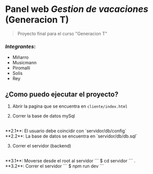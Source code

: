 # Panel web ***Gestion de vacaciones*** (Generacion T)
> Proyecto final para el curso "Generacion T"

### *Integrantes*:
* Miñarro
* Musicmann
* Piromalli
* Solis
* Rey


## ¿Como puedo ejecutar el proyecto?

1. Abrir la pagina que se encuentra en `cliente/index.html`

2. Correr la base de datos mySql
<br>
**2.1**: El usuario debe coincidir con `servidor/db/config`
<br>
**2.2**: La base de datos se encuentra en `servidor/db/db.sql`

3. Correr el servidor (backend)
<br>
**3.1**: Moverse desde el root al servidor
```
$ cd servidor
```
.
<br>
**3.2**: Correr el servidor
```
$ npm run dev
```
